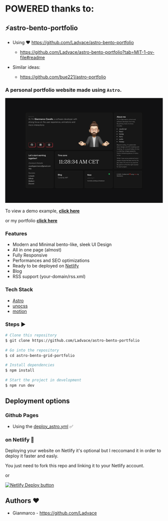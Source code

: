 # POWERED thanks to: 


## ⚡️astro-bento-portfolio

* Using ❤️ https://github.com/Ladvace/astro-bento-portfolio
    * https://github.com/Ladvace/astro-bento-portfolio?tab=MIT-1-ov-file#readme

* Similar ideas:
    * https://github.com/bue221/astro-portfolio

### A personal portfolio website made using `Astro`.

![astro-bento-portfolio | Bento-like Personal Porfolio Template](public/preview.png)

To view a demo example, **[click here](https://sparkly-speculoos-0c9197.netlify.app/)**

or my portfolio **[click here](https://gianmarco.xyz/)**

### Features

- Modern and Minimal bento-like, sleek UI Design
- All in one page (almost)
- Fully Responsive
- Performances and SEO optimizations
- Ready to be deployed on [Netlify](https://www.netlify.com/)
- Blog
- RSS support (your-domain/rss.xml)

### Tech Stack

- [Astro](https://astro.build)
- [unocss](https://unocss.dev/)
- [motion](https://motion.dev/)

### Steps ▶️

```bash
# Clone this repository
$ git clone https://github.com/Ladvace/astro-bento-portfolio
```

```bash
# Go into the repository
$ cd astro-bento-grid-portfolio
```

```bash
# Install dependencies
$ npm install
```

```bash
# Start the project in development
$ npm run dev
```

## Deployment options

### Github Pages

* Using the [deploy_astro.yml](https://github.com/JAlcocerT/web3/blob/main/.github/workflows/deploy_astro.yml) ✅

### on Netlify 🚀

Deploying your website on Netlify it's optional but I reccomand it in order to deploy it faster and easly.

You just need to fork this repo and linking it to your Netlify account.

or

[![Netlify Deploy button](https://www.netlify.com/img/deploy/button.svg)](https://app.netlify.com/start/deploy?repository=https://github.com/Ladvace/astro-bento-portfolio)

## Authors ❤️

- Gianmarco - https://github.com/Ladvace